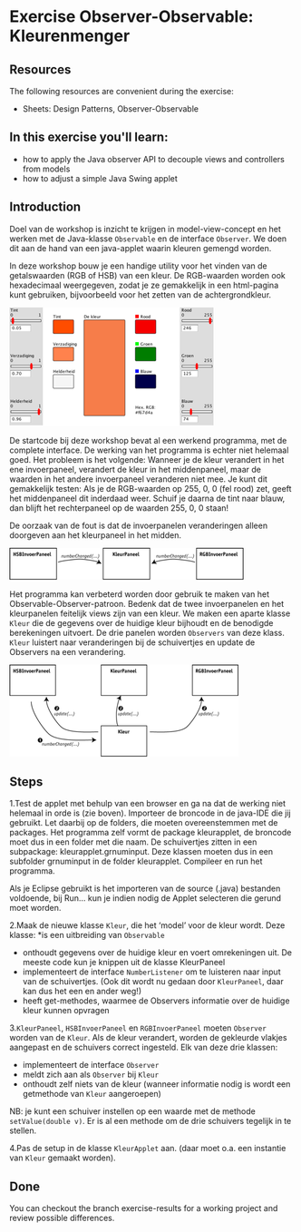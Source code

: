 Exercise Observer-Observable: Kleurenmenger
===========================================
Resources
-------------
The following resources are convenient during the exercise:
* Sheets: Design Patterns, Observer-Observable

In this exercise you'll learn:
------------------------------
* how to apply the Java observer API to decouple views and controllers from models
* how to adjust a simple Java Swing applet

Introduction
------------
Doel van de workshop is inzicht te krijgen in model-view-concept en het werken met de Java-klasse ```Observable``` en de interface ```Observer```. We doen dit aan de hand van een java-applet waarin kleuren gemengd worden.

In deze workshop bouw je een handige utility voor het vinden van de getalswaarden (RGB of HSB) van een kleur. De RGB-waarden worden ook hexadecimaal weergegeven, zodat je ze gemakkelijk in een html-pagina kunt gebruiken, bijvoorbeeld voor het zetten van de achtergrondkleur.

![Alt text](images/kleurenmenger.png)

De startcode bij deze workshop bevat al een werkend programma, met de complete interface. De werking van het programma is echter niet helemaal goed.
Het probleem is het volgende: Wanneer je de kleur verandert in het ene invoerpaneel, verandert de kleur in het middenpaneel, maar de waarden in het andere invoerpaneel veranderen niet mee. Je kunt dit gemakkelijk testen: Als je de RGB-waarden op 255, 0, 0 (fel rood) zet, geeft het middenpaneel dit inderdaad weer. Schuif je daarna de tint naar blauw, dan blijft het rechterpaneel op de waarden 255, 0, 0 staan!

De oorzaak van de fout is dat de invoerpanelen veranderingen alleen doorgeven aan het kleurpaneel in het midden.

![Alt text](images/invoerpanelen.png)

Het programma kan verbeterd worden door gebruik te maken van het Observable-Observer-patroon. Bedenk dat de twee invoerpanelen en het kleurpanelen feitelijk views zijn van een kleur. We maken een aparte klasse ```Kleur``` die de gegevens over de huidige kleur bijhoudt en de benodigde berekeningen uitvoert. De drie panelen worden ```Observers``` van deze klass. ```Kleur``` luistert naar veranderingen bij de schuivertjes en update de Observers na een verandering.

![Alt text](images/invoerpanelen-oo.png)

Steps
-----
1.Test de applet met behulp van een browser en ga na dat de werking niet helemaal in orde is (zie boven).
Importeer de broncode in de java-IDE die jij gebruikt. Let daarbij op de folders, die moeten overeenstemmen met de packages. Het programma zelf vormt de package kleurapplet, de broncode moet dus in een folder met die naam. De schuivertjes zitten in een subpackage: kleurapplet.grnuminput. Deze klassen moeten dus in een subfolder grnuminput in de folder kleurapplet. Compileer en run het programma.

Als je Eclipse gebruikt is het importeren van de source (.java) bestanden voldoende, bij Run… kun je indien nodig de Applet selecteren die gerund moet worden.

2.Maak de nieuwe klasse ```Kleur```, die het ‘model’ voor de kleur wordt. Deze klasse:
  *is een uitbreiding van ```Observable```
  * onthoudt gegevens over de huidige kleur en voert omrekeningen uit. De meeste code kun je knippen uit de klasse KleurPaneel
  * implementeert de interface ```NumberListener``` om te luisteren naar input van de schuivertjes. (Ook dit wordt nu gedaan door ```KleurPaneel```, daar kan dus het een en ander weg!)
  * heeft get-methodes, waarmee de Observers informatie over de huidige kleur kunnen opvragen

3.```KleurPaneel```, ```HSBInvoerPaneel``` en ```RGBInvoerPaneel``` moeten ```Observer``` worden van de ```Kleur```. Als de kleur verandert, worden de gekleurde vlakjes aangepast en de schuivers correct ingesteld. Elk van deze drie klassen:
  * implementeert de interface ```Observer```
  * meldt zich aan als ```Observer``` bij ```Kleur```
  * onthoudt zelf niets van de kleur (wanneer informatie nodig is wordt een getmethode van ```Kleur``` aangeroepen)

  NB: je kunt een schuiver instellen op een waarde met de methode ```setValue(double v)```. Er is al een methode om de drie schuivers tegelijk in te stellen.

4.Pas de setup in de klasse ```KleurApplet``` aan. (daar moet o.a. een instantie van ```Kleur``` gemaakt worden).

Done
----
You can checkout the branch exercise-results for a working project and review possible differences.
